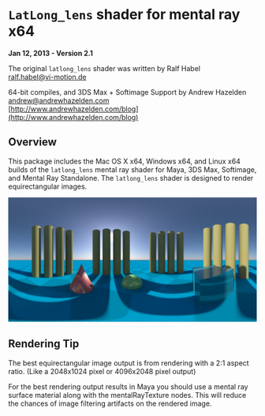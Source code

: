 # `LatLong_lens` shader for mental ray x64 #
**Jan 12, 2013 - Version 2.1**

The original `latlong_lens` shader was written by Ralf Habel  
[ralf.habel@vi-motion.de](mailto:ralf.habel@vi-motion.de)

64-bit compiles, and 3DS Max +  Softimage Support by Andrew Hazelden  
[andrew@andrewhazelden.com](mailto:andrew@andrewhazelden.com)  
[http://www.andrewhazelden.com/blog](http://www.andrewhazelden.com/blog) 

## Overview ##
This package includes the Mac OS X x64, Windows x64, and Linux x64 builds of the `latlong_lens` mental ray shader for Maya, 3DS Max, Softimage, and Mental Ray Standalone. The `latlong_lens` shader is designed to render equirectangular images.

![latlong sample image](Maya_and_3DS_Max_files/latlong_lens_sample.jpg)

## Rendering Tip ##
The best equirectangular image output is from rendering with a 2:1 aspect ratio. (Like a 2048x1024 pixel or 4096x2048 pixel output)

For the best rendering output results in Maya you should use a mental ray surface material along with the mentalRayTexture nodes. This will reduce the chances of image filtering artifacts on the rendered image.
